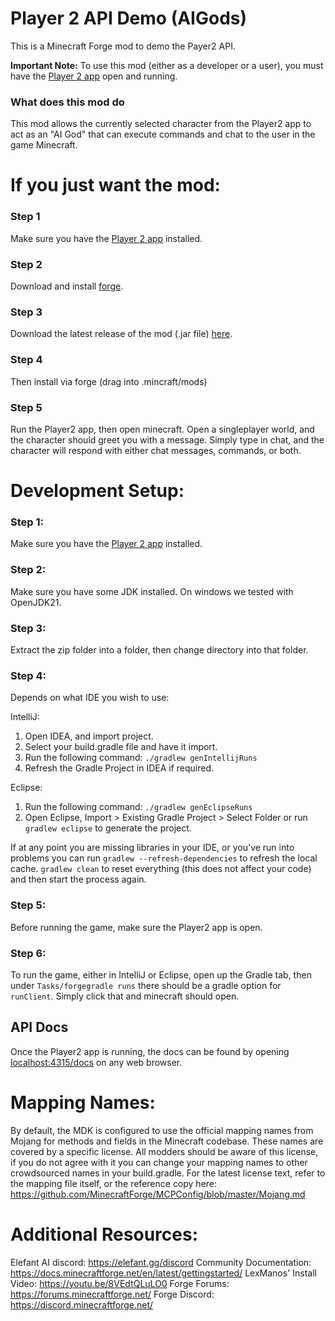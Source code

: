 
# Player 2 API Demo (AIGods)

This is a Minecraft Forge mod to demo the Payer2 API. 

**Important Note:** To use this mod (either as a developer or a user), you must have the [Player 2 app](https://player2.game/) open and running.



### What does this mod do
This mod allows the currently selected character from the Player2 app to act as an "AI God" that can execute commands and chat to the user in the game Minecraft.






# If you just want the mod:
### Step 1
Make sure you have the [Player 2 app](https://player2.game/) installed.
### Step 2
Download and install [forge](https://files.minecraftforge.net/net/minecraftforge/forge/).
### Step 3
Download the latest release of the mod (.jar file) [here](https://github.com/elefant-ai/Player2APIDemo-AIGods/releases).
### Step 4
Then install via forge (drag into .mincraft/mods)
### Step 5
Run the Player2 app, then open minecraft. Open a singleplayer world, and the character should greet you with a message. Simply type in chat, and the character will respond with either chat messages, commands, or both.

# Development Setup:
### Step 1:
Make sure you have the [Player 2 app](https://player2.game/) installed.

### Step 2: 
Make sure you have some JDK installed. On windows we tested with OpenJDK21.

### Step 3: 
Extract the zip folder into a folder, then change directory into that folder.

### Step 4: 
Depends on what IDE you wish to use:

IntelliJ:
   1. Open IDEA, and import project.
   2. Select your build.gradle file and have it import.
   3. Run the following command: `./gradlew genIntellijRuns`
   4. Refresh the Gradle Project in IDEA if required.

Eclipse:
   1. Run the following command: `./gradlew genEclipseRuns`
   2. Open Eclipse, Import > Existing Gradle Project > Select Folder 
      or run `gradlew eclipse` to generate the project.

If at any point you are missing libraries in your IDE, or you've run into problems you can 
run `gradlew --refresh-dependencies` to refresh the local cache. `gradlew clean` to reset everything 
(this does not affect your code) and then start the process again.

### Step 5:
Before running the game, make sure the Player2 app is open.

### Step 6: 
To run the game, either in IntelliJ or Eclipse, open up the Gradle tab, then under `Tasks/forgegradle runs` there should be a gradle option for `runClient`. Simply click that and minecraft should open.

## API Docs
Once the Player2 app is running, the docs can be found by opening [localhost:4315/docs](localhost:4315/docs) on any web browser.








# Mapping Names:

By default, the MDK is configured to use the official mapping names from Mojang for methods and fields 
in the Minecraft codebase. These names are covered by a specific license. All modders should be aware of this
license, if you do not agree with it you can change your mapping names to other crowdsourced names in your 
build.gradle. For the latest license text, refer to the mapping file itself, or the reference copy here:
https://github.com/MinecraftForge/MCPConfig/blob/master/Mojang.md

# Additional Resources: 
Elefant AI discord: https://elefant.gg/discord
Community Documentation: https://docs.minecraftforge.net/en/latest/gettingstarted/
LexManos' Install Video: https://youtu.be/8VEdtQLuLO0
Forge Forums: https://forums.minecraftforge.net/
Forge Discord: https://discord.minecraftforge.net/
